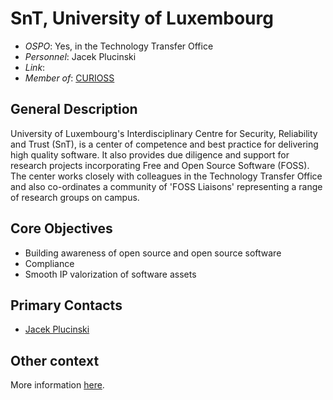 # SnT, University of Luxembourg

- *OSPO*: Yes, in the Technology Transfer Office
- *Personnel*: Jacek Plucinski
- *Link*:
- *Member of*: [CURIOSS](https://curioss.org/)

## General Description

University of Luxembourg's Interdisciplinary Centre for Security, Reliability and Trust (SnT), is a center of competence and best practice for delivering high quality software. It also provides due diligence and support for research projects incorporating Free and Open Source Software (FOSS). The center works closely with colleagues in the Technology Transfer Office and also co-ordinates a community of 'FOSS Liaisons' representing a range of research groups on campus.

## Core Objectives

- Building awareness of open source and open source software
- Compliance
- Smooth IP valorization of software assets


## Primary Contacts

- [Jacek Plucinski](mailto:jacek.plucinski@uni.lu)

## Other context

More information [here](https://www.uni.lu/snt-fr/news/open-source-software-the-snt-way/).
